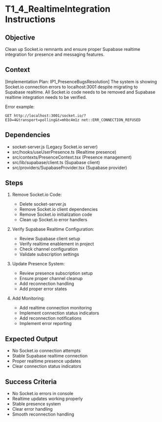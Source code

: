 # T1_4_RealtimeIntegration Instructions

## Objective
Clean up Socket.io remnants and ensure proper Supabase realtime integration for presence and messaging features.

## Context
[Implementation Plan: IP1_PresenceBugsResolution]
The system is showing Socket.io connection errors to localhost:3001 despite migrating to Supabase realtime. All Socket.io code needs to be removed and Supabase realtime integration needs to be verified.

Error example:
```
GET http://localhost:3001/socket.io/?EIO=4&transport=polling&t=mhbc4m1z net::ERR_CONNECTION_REFUSED
```

## Dependencies
- socket-server.js (Legacy Socket.io server)
- src/hooks/useUserPresence.ts (Realtime presence)
- src/contexts/PresenceContext.tsx (Presence management)
- src/lib/supabase/client.ts (Supabase client)
- src/providers/SupabaseProvider.tsx (Supabase provider)

## Steps
1. Remove Socket.io Code:
   - Delete socket-server.js
   - Remove Socket.io client dependencies
   - Remove Socket.io initialization code
   - Clean up Socket.io error handlers

2. Verify Supabase Realtime Configuration:
   - Review Supabase client setup
   - Verify realtime enablement in project
   - Check channel configuration
   - Validate subscription settings

3. Update Presence System:
   - Review presence subscription setup
   - Ensure proper channel cleanup
   - Add reconnection handling
   - Add proper error states

4. Add Monitoring:
   - Add realtime connection monitoring
   - Implement connection status indicators
   - Add reconnection notifications
   - Implement error reporting

## Expected Output
- No Socket.io connection attempts
- Stable Supabase realtime connection
- Proper realtime presence updates
- Clear connection status indicators

## Success Criteria
- No Socket.io errors in console
- Realtime updates working properly
- Stable presence system
- Clear error handling
- Smooth reconnection handling
